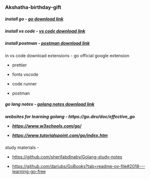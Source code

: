 <h3>Akshatha-birthday-gift</h3> 

<h5>install go - <a href="https://go.dev/doc/install">go download link </a></h5>

<h5>install vs code - <a href="https://code.visualstudio.com/download"> vs code download link </a></h5>

<h5>install postman - <a href="https://www.postman.com/downloads/"> postman download link</a></h5>

<p> in vs code download extensions
- go official google extension
  
- prettier
  
- fonts vscode
  
- code runner
  
- postman</p>

<h5>go lang notes - <a href="https://drive.google.com/file/d/1mYe1blJ3DreNF54rYrTvj7A8lu0Hgiph/view?usp=sharing"> golang notes download link </a></h5>

<h5> websites for learning golang
- https://go.dev/doc/effective_go 
  
- https://www.w3schools.com/go/
  
- https://www.tutorialspoint.com/go/index.htm
</h5>

<p> study materials - 
  
  - https://github.com/sherifabdlnaby/Golang-study-notes
  
  - https://github.com/dariubs/GoBooks?tab=readme-ov-file#2018---learning-go-free
</p>

